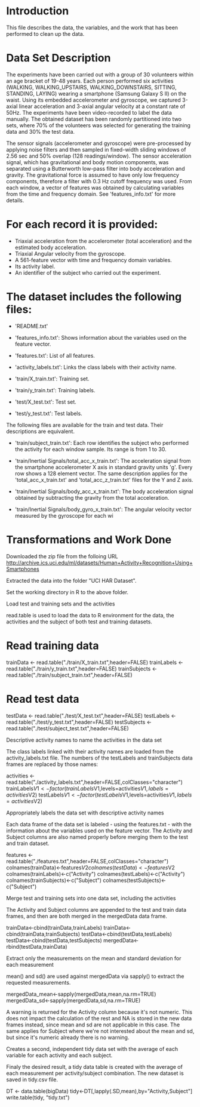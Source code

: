 Introduction
============
This file describes the data, the variables, and the work that has been performed to clean up the data.

Data Set Description
====================

The experiments have been carried out with a group of 30 volunteers within an age bracket of 19-48 years. Each person performed six activities (WALKING, WALKING_UPSTAIRS, WALKING_DOWNSTAIRS, SITTING, STANDING, LAYING) wearing a smartphone (Samsung Galaxy S II) on the waist. Using its embedded accelerometer and gyroscope, we captured 3-axial linear acceleration and 3-axial angular velocity at a constant rate of 50Hz. The experiments have been video-recorded to label the data manually. The obtained dataset has been randomly partitioned into two sets, where 70% of the volunteers was selected for generating the training data and 30% the test data. 

The sensor signals (accelerometer and gyroscope) were pre-processed by applying noise filters and then sampled in fixed-width sliding windows of 2.56 sec and 50% overlap (128 readings/window). The sensor acceleration signal, which has gravitational and body motion components, was separated using a Butterworth low-pass filter into body acceleration and gravity. The gravitational force is assumed to have only low frequency components, therefore a filter with 0.3 Hz cutoff frequency was used. From each window, a vector of features was obtained by calculating variables from the time and frequency domain. See 'features_info.txt' for more details. 

For each record it is provided:
======================================

- Triaxial acceleration from the accelerometer (total acceleration) and the estimated body acceleration.
- Triaxial Angular velocity from the gyroscope. 
- A 561-feature vector with time and frequency domain variables. 
- Its activity label. 
- An identifier of the subject who carried out the experiment.

The dataset includes the following files:
=========================================

- 'README.txt'

- 'features_info.txt': Shows information about the variables used on the feature vector.

- 'features.txt': List of all features.

- 'activity_labels.txt': Links the class labels with their activity name.

- 'train/X_train.txt': Training set.

- 'train/y_train.txt': Training labels.

- 'test/X_test.txt': Test set.

- 'test/y_test.txt': Test labels.

The following files are available for the train and test data. Their descriptions are equivalent. 

- 'train/subject_train.txt': Each row identifies the subject who performed the activity for each window sample. Its range is from 1 to 30. 

- 'train/Inertial Signals/total_acc_x_train.txt': The acceleration signal from the smartphone accelerometer X axis in standard gravity units 'g'. Every row shows a 128 element vector. The same description applies for the 'total_acc_x_train.txt' and 'total_acc_z_train.txt' files for the Y and Z axis. 

- 'train/Inertial Signals/body_acc_x_train.txt': The body acceleration signal obtained by subtracting the gravity from the total acceleration. 

- 'train/Inertial Signals/body_gyro_x_train.txt': The angular velocity vector measured by the gyroscope for each wi

Transformations and Work Done
======================================

Downloaded the zip file from the folloing URL
http://archive.ics.uci.edu/ml/datasets/Human+Activity+Recognition+Using+Smartphones 

Extracted the data into the folder "UCI HAR Dataset".

Set the working directory in R to the above folder.

Load test and training sets and the activities

read.table is used to load the data to R environment for the data, the activities and the subject of both test and training datasets.

# Read training data
trainData <- read.table("./train/X_train.txt",header=FALSE)
trainLabels <- read.table("./train/y_train.txt",header=FALSE)
trainSubjects <- read.table("./train/subject_train.txt",header=FALSE)
# Read test data
testData <- read.table("./test/X_test.txt",header=FALSE)
testLabels <- read.table("./test/y_test.txt",header=FALSE)
testSubjects <- read.table("./test/subject_test.txt",header=FALSE)

Descriptive activity names to name the activities in the data set

The class labels linked with their activity names are loaded from the activity_labels.txt file. The numbers of the testLabels and trainSubjects data frames are replaced by those names:

activities <- read.table("./activity_labels.txt",header=FALSE,colClasses="character")
trainLabels$V1 <- factor(trainLabels$V1,levels=activities$V1,labels=activities$V2)
testLabels$V1 <- factor(testLabels$V1,levels=activities$V1,labels=activities$V2)

Appropriately labels the data set with descriptive activity names

Each data frame of the data set is labeled - using the features.txt - with the information about the variables used on the feature vector. The Activity and Subject columns are also named properly before merging them to the test and train dataset.

features <- read.table("./features.txt",header=FALSE,colClasses="character")
colnames(trainData)<-features$V2
colnames(testData)<-features$V2
colnames(trainLabels)<-c("Activity")
colnames(testLabels)<-c("Activity")
colnames(trainSubjects)<-c("Subject")
colnames(testSubjects)<-c("Subject")

Merge test and training sets into one data set, including the activities

The Activity and Subject columns are appended to the test and train data frames, and then are both merged in the mergedData data frame.

trainData<-cbind(trainData,trainLabels)
trainData<-cbind(trainData,trainSubjects)
testData<-cbind(testData,testLabels)
testData<-cbind(testData,testSubjects)
mergedData<-rbind(testData,trainData)

Extract only the measurements on the mean and standard deviation for each measurement

mean() and sd() are used against mergedData via sapply() to extract the requested measurements.

mergedData_mean<-sapply(mergedData,mean,na.rm=TRUE)
mergedData_sd<-sapply(mergedData,sd,na.rm=TRUE)

A warning is returned for the Activity column because it's not numeric. This does not impact the calculation of the rest and NA is stored in the new data frames instead, since mean and sd are not applicable in this case. The same applies for Subject where we're not interested about the mean and sd, but since it's numeric already there is no warning.

Creates a second, independent tidy data set with the average of each variable for each activity and each subject.

Finaly the desired result, a tidy data table is created with the average of each measurement per activity/subject combination. The new dataset is saved in tidy.csv file.

DT <- data.table(bigData)
tidy<-DT[,lapply(.SD,mean),by="Activity,Subject"]
write.table(tidy, "tidy.txt")
